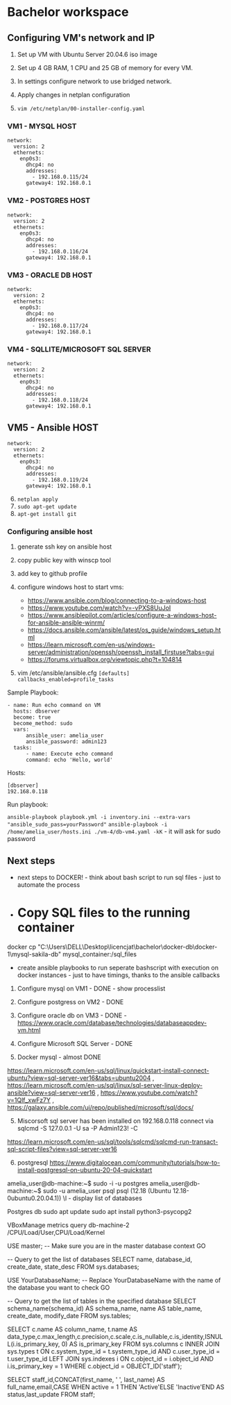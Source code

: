 # Bachelor workspace


## Configuring VM's network and IP

1. Set up VM with Ubuntu Server 20.04.6 iso image
2. Set up 4 GB RAM, 1 CPU and 25 GB of memory for every VM.
3. In settings configure network to use bridged network.
4. Apply changes in netplan configuration

5. `vim /etc/netplan/00-installer-config.yaml`

### VM1 - MYSQL HOST
```
network:
  version: 2
  ethernets:
    enp0s3:
      dhcp4: no
      addresses:
        - 192.168.0.115/24
      gateway4: 192.168.0.1
```

### VM2 - POSTGRES HOST
```
network:
  version: 2
  ethernets:
    enp0s3:     
      dhcp4: no
      addresses:
        - 192.168.0.116/24
      gateway4: 192.168.0.1
```

### VM3 - ORACLE DB HOST
```
network:
  version: 2
  ethernets:
    enp0s3:
      dhcp4: no
      addresses:
        - 192.168.0.117/24
      gateway4: 192.168.0.1
```

### VM4 - SQLLITE/MICROSOFT SQL SERVER
```
network:
  version: 2
  ethernets:
    enp0s3:
      dhcp4: no
      addresses:
        - 192.168.0.118/24
      gateway4: 192.168.0.1
```

## VM5 - Ansible HOST
```
network:
  version: 2
  ethernets:
    enp0s3:
      dhcp4: no
      addresses:
        - 192.168.0.119/24
      gateway4: 192.168.0.1
```

6. `netplan apply`
7. `sudo apt-get update`
8. `apt-get install git`



### Configuring ansible host

1. generate ssh key on ansible host
2. copy public key with winscp tool
3. add key to github profile
4. configure windows host to start vms:
    - https://www.ansible.com/blog/connecting-to-a-windows-host
    - https://www.youtube.com/watch?v=-vPXS8UuJoI
    - https://www.ansiblepilot.com/articles/configure-a-windows-host-for-ansible-ansible-winrm/
    - https://docs.ansible.com/ansible/latest/os_guide/windows_setup.html
    - https://learn.microsoft.com/en-us/windows-server/administration/openssh/openssh_install_firstuse?tabs=gui
    - https://forums.virtualbox.org/viewtopic.php?t=104814

5. vim /etc/ansible/ansible.cfg `[defaults] callbacks_enabled=profile_tasks`

Sample Playbook:
```
- name: Run echo command on VM
  hosts: dbserver
  become: true
  become_method: sudo
  vars:
      ansible_user: amelia_user
      ansible_password: admin123
  tasks:
      - name: Execute echo command
      command: echo 'Hello, world'
```

Hosts:
```
[dbserver]
192.168.0.118
```
Run playbook:

`ansible-playbook playbook.yml -i inventory.ini --extra-vars "ansible_sudo_pass=yourPassword"`
`ansible-playbook -i /home/amelia_user/hosts.ini ./vm-4/db-vm4.yaml -kK` - it will ask for sudo password

## Next steps

- next steps to DOCKER! - think about bash script to run sql files - just to automate the process
- # Copy SQL files to the running container
docker cp "C:\Users\DELL\Desktop\licencjat\bachelor\docker-db\docker-1\mysql-sakila-db" mysql_container:/sql_files

- create ansible playbooks to run seperate bashscript with execution on docker instances - just to have timings, thanks to the ansible callbacks 


1. Configure mysql on VM1 - DONE - show processlist
2. Configure postgress on VM2 - DONE
3. Configure oracle db on VM3 - DONE - https://www.oracle.com/database/technologies/databaseappdev-vm.html
4. Configure Microsoft SQL Server - DONE

5. Docker mysql - almost DONE

https://learn.microsoft.com/en-us/sql/linux/quickstart-install-connect-ubuntu?view=sql-server-ver16&tabs=ubuntu2004 , https://learn.microsoft.com/en-us/sql/linux/sql-server-linux-deploy-ansible?view=sql-server-ver16 , https://www.youtube.com/watch?v=1Qlf_xwFz7Y , https://galaxy.ansible.com/ui/repo/published/microsoft/sql/docs/

5. Miscorsoft sql server has been installed on 192.168.0.118 connect via
 sqlcmd -S 127.0.0.1 -U sa -P Admin123! -C 

 https://learn.microsoft.com/en-us/sql/tools/sqlcmd/sqlcmd-run-transact-sql-script-files?view=sql-server-ver16

6. postgresql https://www.digitalocean.com/community/tutorials/how-to-install-postgresql-on-ubuntu-20-04-quickstart

amelia_user@db-machine:~$ sudo -i -u postgres
amelia_user@db-machine:~$ sudo -u amelia_user psql
psql (12.18 (Ubuntu 12.18-0ubuntu0.20.04.1))
\l    - display list of databases

Postgres db
sudo apt update
sudo apt install python3-psycopg2


VBoxManage metrics query db-machine-2 /CPU/Load/User,CPU/Load/Kernel


USE master; -- Make sure you are in the master database context
GO

-- Query to get the list of databases
SELECT name, database_id, create_date, state_desc FROM sys.databases;


USE YourDatabaseName; -- Replace YourDatabaseName with the name of the database you want to check
GO

-- Query to get the list of tables in the specified database
SELECT schema_name(schema_id) AS schema_name,
       name AS table_name,
       create_date,
       modify_date
FROM sys.tables;


SELECT c.name AS column_name, t.name AS data_type,c.max_length,c.precision,c.scale,c.is_nullable,c.is_identity,ISNULL(i.is_primary_key, 0) AS is_primary_key FROM sys.columns c INNER JOIN sys.types t ON c.system_type_id = t.system_type_id AND c.user_type_id = t.user_type_id LEFT JOIN sys.indexes i ON c.object_id = i.object_id AND i.is_primary_key = 1 WHERE c.object_id = OBJECT_ID('staff');


SELECT staff_id,CONCAT(first_name, ' ', last_name) AS full_name,email,CASE WHEN active = 1 THEN 'Active'ELSE 'Inactive'END AS status,last_update FROM staff;